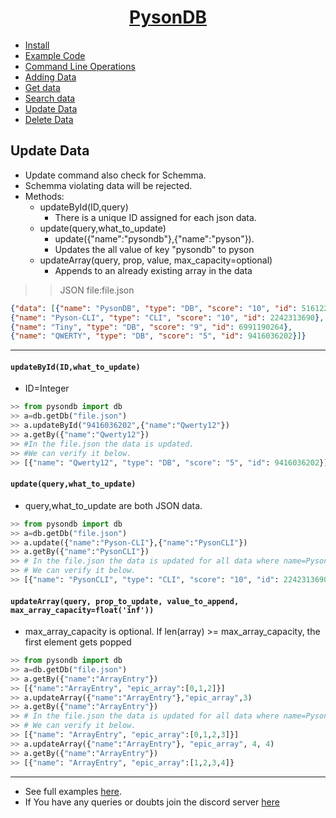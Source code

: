 <h1 align="center"><u>PysonDB</u></h1>

* [Install](https://github.com/pysonDB/pysonDB#install) 
* [Example Code](https://github.com/pysonDB/pysonDB/tree/master/example) 
* [Command Line Operations](https://pysondb.github.io/pysonDB/docs/cli) 
* [Adding Data](https://pysondb.github.io/pysonDB/docs/add) 
* [Get data](https://pysondb.github.io/pysonDB/docs/get) 
* [Search data](https://pysondb.github.io/pysonDB/docs/re_search) 
* [Update Data](https://pysondb.github.io/pysonDB/docs/update) 
* [Delete Data](https://pysondb.github.io/pysonDB/docs/delete)

<h2>Update Data</h2>

* Update command also check for Schemma.
* Schemma violating data will be rejected.
* Methods:
  * updateById(ID,query)
    * There is a unique ID assigned for each json data.
  * update(query,what_to_update)
    * update({"name":"pysondb"},{"name":"pyson"}).
    * Updates the all value of key "pysondb" to pyson
  * updateArray(query, prop, value, max_capacity=optional)
    * Appends to an already existing array in the data

>>JSON file:file.json

```json
{"data": [{"name": "PysonDB", "type": "DB", "score": "10", "id": 5161221802},
{"name": "Pyson-CLI", "type": "CLI", "score": "10", "id": 2242313690},
{"name": "Tiny", "type": "DB", "score": "9", "id": 6991190264},
{"name": "QWERTY", "type": "DB", "score": "5", "id": 9416036202}]}
```

***

<h4><code>updateById(ID,what_to_update)</code></h4>

* ID=Integer

```python
>> from pysondb import db
>> a=db.getDb("file.json")
>> a.updateById("9416036202",{"name":"Qwerty12"})
>> a.getBy({"name":"Qwerty12"})
>> #In the file.json the data is updated.
>> #We can verify it below.
>> [{"name": "Qwerty12", "type": "DB", "score": "5", "id": 9416036202}]

```

<h4><code>update(query,what_to_update)</code></h4>

* query,what_to_update are both JSON data.

```python
>> from pysondb import db
>> a=db.getDb("file.json")
>> a.update({"name":"Pyson-CLI"},{"name":"PysonCLI"})
>> a.getBy({"name":"PysonCLI"})
>> # In the file.json the data is updated for all data where name=Pyson-CLI
>> # We can verify it below.
>> [{"name": "PysonCLI", "type": "CLI", "score": "10", "id": 2242313690}]


```

<h4><code>updateArray(query, prop_to_update, value_to_append, max_array_capacity=float('inf'))</code></h4>

* max_array_capacity is optional. If len(array) >= max_array_capacity, the first element gets popped

```python
>> from pysondb import db
>> a=db.getDb("file.json")
>> a.getBy({"name":"ArrayEntry"})
>> [{"name":"ArrayEntry", "epic_array":[0,1,2]}]
>> a.updateArray({"name":"ArrayEntry"},"epic_array",3)
>> a.getBy({"name":"ArrayEntry"})
>> # In the file.json the data is updated for all data where name=Pyson-CLI
>> # We can verify it below.
>> [{"name": "ArrayEntry", "epic_array":[0,1,2,3]}]
>> a.updateArray({"name":"ArrayEntry"}, "epic_array", 4, 4)
>> a.getBy({"name":"ArrayEntry"})
>> [{"name": "ArrayEntry", "epic_array":[1,2,3,4]}
```

***

* See full examples [here](https://github.com/pysonDB/pysonDB/example). 
* If You have any queries or doubts join the discord server [here](https://discord.gg/SZyk2dCgwg)
